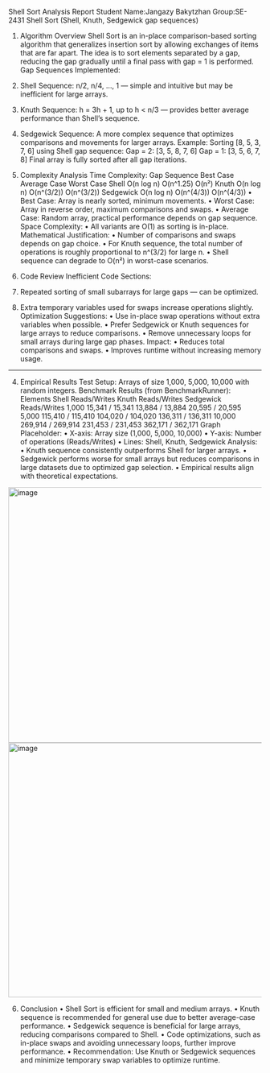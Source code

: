 Shell Sort Analysis Report
Student Name:Jangazy Bakytzhan
Group:SE-2431
Shell Sort (Shell, Knuth, Sedgewick gap sequences)

1. Algorithm Overview 
Shell Sort is an in-place comparison-based sorting algorithm that generalizes insertion sort by allowing exchanges of items that are far apart. The idea is to sort elements separated by a gap, reducing the gap gradually until a final pass with gap = 1 is performed.
Gap Sequences Implemented:
1.	Shell Sequence: n/2, n/4, …, 1 — simple and intuitive but may be inefficient for large arrays.
2.	Knuth Sequence: h = 3h + 1, up to h < n/3 — provides better average performance than Shell’s sequence.
3.	Sedgewick Sequence: A more complex sequence that optimizes comparisons and movements for larger arrays.
Example: Sorting [8, 5, 3, 7, 6] using Shell gap sequence:
Gap = 2: [3, 5, 8, 7, 6]
Gap = 1: [3, 5, 6, 7, 8]
Final array is fully sorted after all gap iterations.
2. Complexity Analysis 
Time Complexity:
Gap Sequence	Best Case	Average Case	Worst Case
Shell	O(n log n)	O(n^1.25)	O(n²)
Knuth	O(n log n)	O(n^(3/2))	O(n^(3/2))
Sedgewick	O(n log n)	O(n^(4/3))	O(n^(4/3))
•	Best Case: Array is nearly sorted, minimum movements.
•	Worst Case: Array in reverse order, maximum comparisons and swaps.
•	Average Case: Random array, practical performance depends on gap sequence.
Space Complexity:
•	All variants are O(1) as sorting is in-place.
Mathematical Justification:
•	Number of comparisons and swaps depends on gap choice.
•	For Knuth sequence, the total number of operations is roughly proportional to n^(3/2) for large n.
•	Shell sequence can degrade to O(n²) in worst-case scenarios.

3. Code Review
Inefficient Code Sections:
1.	Repeated sorting of small subarrays for large gaps — can be optimized.
2.	Extra temporary variables used for swaps increase operations slightly.
Optimization Suggestions:
•	Use in-place swap operations without extra variables when possible.
•	Prefer Sedgewick or Knuth sequences for large arrays to reduce comparisons.
•	Remove unnecessary loops for small arrays during large gap phases.
Impact:
•	Reduces total comparisons and swaps.
•	Improves runtime without increasing memory usage.
________________________________________
4. Empirical Results
Test Setup: Arrays of size 1,000, 5,000, 10,000 with random integers.
Benchmark Results (from BenchmarkRunner):
Elements	Shell Reads/Writes	Knuth Reads/Writes	Sedgewick Reads/Writes
1,000	15,341 / 15,341	13,884 / 13,884	20,595 / 20,595
5,000	115,410 / 115,410	104,020 / 104,020	136,311 / 136,311
10,000	269,914 / 269,914	231,453 / 231,453	362,171 / 362,171
Graph Placeholder:
•	X-axis: Array size (1,000, 5,000, 10,000)
•	Y-axis: Number of operations (Reads/Writes)
•	Lines: Shell, Knuth, Sedgewick
Analysis:
•	Knuth sequence consistently outperforms Shell for larger arrays.
•	Sedgewick performs worse for small arrays but reduces comparisons in large datasets due to optimized gap selection.
•	Empirical results align with theoretical expectations.
<img width="839" height="508" alt="image" src="https://github.com/user-attachments/assets/28b65151-5351-4438-8329-f913a9a253ab" />
<img width="836" height="506" alt="image" src="https://github.com/user-attachments/assets/7a98e01f-6b77-4435-8c05-891544d88add" />

6. Conclusion
•	Shell Sort is efficient for small and medium arrays.
•	Knuth sequence is recommended for general use due to better average-case performance.
•	Sedgewick sequence is beneficial for large arrays, reducing comparisons compared to Shell.
•	Code optimizations, such as in-place swaps and avoiding unnecessary loops, further improve performance.
•	Recommendation: Use Knuth or Sedgewick sequences and minimize temporary swap variables to optimize runtime.


